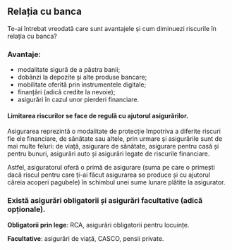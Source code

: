 ## Relația cu banca

Te-ai întrebat vreodată care sunt avantajele și cum diminuezi riscurile în relația cu banca?

### Avantaje:

-   modalitate sigură de a păstra banii;
-   dobânzi la depozite și alte produse bancare;
-   mobilitate oferită prin instrumentele digitale;
-   finanțări (adică credite la nevoie);
-   asigurări în cazul unor pierderi financiare.

#### Limitarea riscurilor se face de regulă cu ajutorul asigurărilor.

Asigurarea reprezintă o modalitate de protecție împotriva a diferite riscuri fie ele financiare, de sănătate sau altele, prin urmare și asigurările sunt de mai multe feluri: de viață, asigurare de sănătate, asigurare pentru casă și pentru bunuri, asigurări auto și asigurări legate de riscurile financiare.

Astfel, asiguratorul oferă o primă de asigurare (suma pe care o primești dacă riscul pentru care ți-ai făcut asigurarea se produce și cu ajutorul căreia acoperi pagubele) în schimbul unei sume lunare plătite la asigurator.

### Există asigurări obligatorii și asigurări facultative (adică opționale).

**Obligatorii prin lege**: RCA, asigurări obligatorii pentru locuințe.

**Facultative**: asigurări de viață, CASCO, pensii private.
